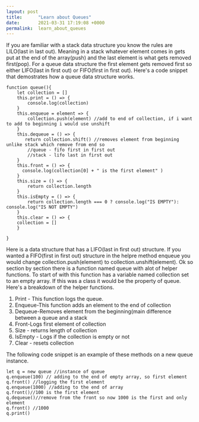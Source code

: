 ```yaml
---
layout: post
title:      "Learn about Queues"
date:       2021-03-31 17:19:08 +0000
permalink:  learn_about_queues
---
```



If you are familiar with a stack data structure you know the rules are LILO(last in last out). Meaning in a stack whatever element comes in gets put at the end of the array(push) and the last element is what gets removed first(pop). For a queue data structure the first element gets removed first so either LIFO(last in first out) or FIFO(first in first out). Here's a code snippet that demostrates how a queue data structure works.

```
function queue(){
    let collection = []
    this.print = () => {
        console.log(collection)
    }
    this.enqueue = element => {
        collection.push(element) //add to end of collection, if i want to add to beginning i would use unshift
    }
    this.dequeue = () => {
       return collection.shift() //removes element from beginning unlike stack which remove from end so
        //queue - fifo first in first out
        //stack - lifo last in first out
    }
    this.front = () => {
      console.log(collection[0] + " is the first element" )
    }
    this.size = () => {
        return collection.length
    }
    this.isEmpty = () => {
        return collection.length === 0 ? console.log("IS EMPTY"): console.log("IS NOT EMPTY")
    }
    this.clear = () => {
    collection = []
    }
  
}
```

Here is a data structure that has a LIFO(last in first out) structure.  If you wanted a FIFO(first in first out) structure in the helpre method enqueue you would change collection.push(element) to collection.unshift(element). Ok so section by section there is a function named queue with alot of helper functions. To start of with this function has a variable named collection set to an empty array. If this was a class it would be the property of queue. Here's a breakdown of the helper functions.

1. Print - This function logs the queue.
2. Enqueue-This function adds an element to the end of collection
3. Dequeue-Removes element from the beginning(main difference between a queue and a stack
4. Front-Logs first element of collection
5. Size - returns length of collection
6. IsEmpty - Logs if the collection is empty or not
7. Clear - resets collection

The following code snippet is an example of these methods on a new queue instance.

```
let q = new queue //instance of queue
q.enqueue(100) // adding to the end of empty array, so first element
q.front() //logging the first element
q.enqueue(1000) //adding to the end of array
q.front()//100 is the first element
q.dequeue()//remove from the front so now 1000 is the first and only element
q.front() //1000
q.print()
```


